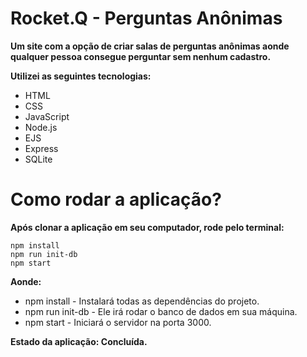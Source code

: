 # Rocket.Q - Perguntas Anônimas

**Um site com a opção de criar salas de perguntas anônimas aonde qualquer pessoa consegue perguntar sem nenhum cadastro.**

**Utilizei as seguintes tecnologias:**

- HTML
- CSS
- JavaScript
- Node.js
- EJS
- Express
- SQLite

# Como rodar a aplicação?

**Após clonar a aplicação em seu computador, rode pelo terminal:**

```
npm install
npm run init-db
npm start

```

**Aonde:**

- npm install - Instalará todas as dependências do projeto.
- npm run init-db - Ele irá rodar o banco de dados em sua máquina.
- npm start - Iniciará o servidor na porta 3000.

**Estado da aplicação: Concluída.**
